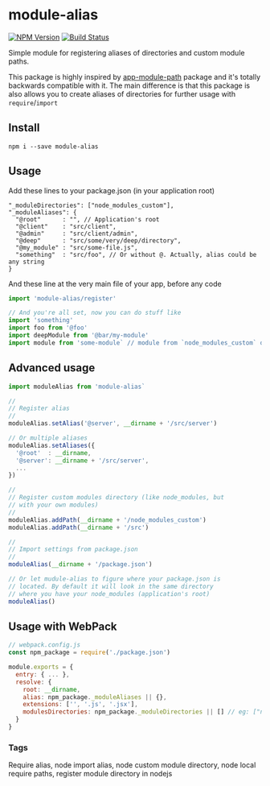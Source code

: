 # module-alias
[![NPM Version][npm-image]][npm-url]
[![Build Status][travis-image]][travis-url]

Simple module for registering aliases of directories and custom module paths.

This package is highly inspired by [app-module-path](https://www.npmjs.com/package/app-module-path) package and it's totally backwards compatible with it. The main difference is that this package is also allows you to create aliases of directories for further usage with `require`/`import`

## Install

```
npm i --save module-alias
```

## Usage

Add these lines to your package.json (in your application root)

```
"_moduleDirectories": ["node_modules_custom"],
"_moduleAliases": {
  "@root"      : "", // Application's root
  "@client"    : "src/client",
  "@admin"     : "src/client/admin",
  "@deep"      : "src/some/very/deep/directory",
  "@my_module" : "src/some-file.js",
  "something"  : "src/foo", // Or without @. Actually, alias could be any string
}
```

And these line at the very main file of your app, before any code

```js
import 'module-alias/register'

// And you're all set, now you can do stuff like
import 'something'
import foo from '@foo'
import deepModule from '@bar/my-module'
import module from 'some-module` // module from `node_modules_custom` directory
```

## Advanced usage

```js
import moduleAlias from 'module-alias`

//
// Register alias
//
moduleAlias.setAlias('@server', __dirname + '/src/server')

// Or multiple aliases
moduleAlias.setAliases({
  '@root'  : __dirname,
  '@server': __dirname + '/src/server',
  ...
})

//
// Register custom modules directory (like node_modules, but
// with your own modules)
//
moduleAlias.addPath(__dirname + '/node_modules_custom')
moduleAlias.addPath(__dirname + '/src')

//
// Import settings from package.json
//
moduleAlias(__dirname + '/package.json')

// Or let mudule-alias to figure where your package.json is
// located. By default it will look in the same directory
// where you have your node_modules (application's root)
moduleAlias()
```

## Usage with WebPack

```js
// webpack.config.js
const npm_package = require('./package.json')

module.exports = {
  entry: { ... },
  resolve: {
    root: __dirname,
    alias: npm_package._moduleAliases || {},
    extensions: ['', '.js', '.jsx'],
    modulesDirectories: npm_package._moduleDirectories || [] // eg: ["node_modules", "node_modules_custom", "src"]
  }
}
```

### Tags
Require alias, node import alias, node custom module directory, node local require paths, register module directory in nodejs

[npm-image]: https://img.shields.io/npm/v/module-alias.svg
[npm-url]: https://npmjs.org/package/module-alias
[travis-image]: https://img.shields.io/travis/ilearnio/module-alias/master.svg
[travis-url]: https://travis-ci.org/ilearnio/module-alias
